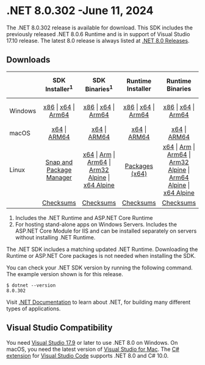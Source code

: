 # .NET 8.0.302 -June 11, 2024

The .NET 8.0.302 release is available for download. This SDK includes the previously released .NET 8.0.6 Runtime and is in support of Visual Studio 17.10 release. The latest 8.0 release is always listed at [.NET 8.0 Releases](../README.md).

## Downloads

|           | SDK Installer<sup>1</sup>                        | SDK Binaries<sup>1</sup>                 | Runtime Installer                                        | Runtime Binaries                                 | ASP.NET Core Runtime           |Windows Desktop Runtime          |
| --------- | :------------------------------------------:     | :----------------------:                 | :---------------------------:                            | :-------------------------:                      | :-----------------:            | :-----------------:            |
| Windows   | [x86][dotnet-sdk-win-x86.exe] \| [x64][dotnet-sdk-win-x64.exe] \| [Arm64][dotnet-sdk-win-arm64.exe] | [x86][dotnet-sdk-win-x86.zip] \| [x64][dotnet-sdk-win-x64.zip] \|  [Arm64][dotnet-sdk-win-arm64.zip] | [x86][dotnet-runtime-win-x86.exe] \| [x64][dotnet-runtime-win-x64.exe] \| [Arm64][dotnet-runtime-win-arm64.exe] | [x86][dotnet-runtime-win-x86.zip] \| [x64][dotnet-runtime-win-x64.zip] \| [Arm64][dotnet-runtime-win-arm64.zip] | [x86][aspnetcore-runtime-win-x86.exe] \| [x64][aspnetcore-runtime-win-x64.exe] \|<br/> [Hosting Bundle][dotnet-hosting-win.exe]<sup>2</sup> | [x86][windowsdesktop-runtime-win-x86.exe] \| [x64][windowsdesktop-runtime-win-x64.exe] \| [Arm64][windowsdesktop-runtime-win-arm64.exe] |
| macOS     | [x64][dotnet-sdk-osx-x64.pkg] \| [ARM64][dotnet-sdk-osx-arm64.pkg] | [x64][dotnet-sdk-osx-x64.tar.gz] \| [ARM64][dotnet-sdk-osx-arm64.tar.gz]  | [x64][dotnet-runtime-osx-x64.pkg] \| [ARM64][dotnet-runtime-osx-arm64.pkg] | [x64][dotnet-runtime-osx-x64.tar.gz] \| [ARM64][dotnet-runtime-osx-arm64.tar.gz]| [x64][aspnetcore-runtime-osx-x64.tar.gz] \| [ARM64][aspnetcore-runtime-osx-arm64.tar.gz] | - |<sup>1</sup>
| Linux     |  [Snap and Package Manager](../install-linux.md)  | [x64][dotnet-sdk-linux-x64.tar.gz] \| [Arm][dotnet-sdk-linux-arm.tar.gz]  \| [Arm64][dotnet-sdk-linux-arm64.tar.gz] \| [Arm32 Alpine][dotnet-sdk-linux-musl-arm.tar.gz]  \| [x64 Alpine][dotnet-sdk-linux-musl-x64.tar.gz] | [Packages (x64)][linux-packages] | [x64][dotnet-runtime-linux-x64.tar.gz] \| [Arm][dotnet-runtime-linux-arm.tar.gz] \| [Arm64][dotnet-runtime-linux-arm64.tar.gz] \| [Arm32 Alpine][dotnet-runtime-linux-musl-arm.tar.gz] \| [Arm64 Alpine][dotnet-runtime-linux-musl-arm64.tar.gz] \| [x64 Alpine][dotnet-runtime-linux-musl-x64.tar.gz]  | [x64][aspnetcore-runtime-linux-x64.tar.gz]<sup>1</sup>  \| [Arm][aspnetcore-runtime-linux-arm.tar.gz]<sup>1</sup> \| [Arm64][aspnetcore-runtime-linux-arm64.tar.gz]<sup>1</sup> \| [x64 Alpine][aspnetcore-runtime-linux-musl-x64.tar.gz] | - | <sup>1</sup> |
|  | [Checksums][checksums-sdk]                             | [Checksums][checksums-sdk]                                      | [Checksums][checksums-runtime]                             | [Checksums][checksums-runtime]  | [Checksums][checksums-runtime]  | [Checksums][checksums-runtime]

1. Includes the .NET Runtime and ASP.NET Core Runtime
2. For hosting stand-alone apps on Windows Servers. Includes the ASP.NET Core Module for IIS and can be installed separately on servers without installing .NET Runtime.

The .NET SDK includes a matching updated .NET Runtime. Downloading the Runtime or ASP.NET Core packages is not needed when installing the SDK.

You can check your .NET SDK version by running the following command. The example version shown is for this release.

```console
$ dotnet --version
8.0.302
```
Visit [.NET Documentation](https://learn.microsoft.com/dotnet/) to learn about .NET, for building many different types of applications.

## Visual Studio Compatibility

You need [Visual Studio 17.9](https://visualstudio.microsoft.com) or later to use .NET 8.0 on Windows. On macOS, you need the latest version of [Visual Studio for Mac](https://visualstudio.microsoft.com/vs/mac/). The [C# extension](https://code.visualstudio.com/docs/languages/dotnet) for [Visual Studio Code](https://code.visualstudio.com/) supports .NET 8.0 and C# 10.0.

[blob-runtime]: https://dotnetcli.blob.core.windows.net/dotnet/Runtime/
[blob-sdk]: https://dotnetcli.blob.core.windows.net/dotnet/Sdk/
[release-notes]: 8.0.302.md

[checksums-runtime]: https://dotnetcli.blob.core.windows.net/dotnet/checksums/8.0.6-sha.txt
[checksums-sdk]: https://dotnetcli.blob.core.windows.net/dotnet/checksums/8.0.6-sha.txt

[linux-install]: https://learn.microsoft.com/dotnet/core/install/linux
[dotnet-blog]:  https://devblogs.microsoft.com/dotnet/march-2024-updates/
[aspnet-blog]: https://devblogs.microsoft.com/dotnet/announcing-asp-net-core-in-net-8/
[maui-blog]: https://devblogs.microsoft.com/dotnet/update-on-dotnet-maui/

[linux-packages]: ../install-linux.md


[//]: # ( Runtime 8.0.6)
[dotnet-runtime-linux-arm.tar.gz]: https://download.visualstudio.microsoft.com/download/pr/eda981d2-9e7c-4764-b0f1-e677dc0d89fe/be9ad5e056212ca31ea1ef7a5dd2d9ba/dotnet-runtime-8.0.6-linux-arm.tar.gz
[dotnet-runtime-linux-arm64.tar.gz]: https://download.visualstudio.microsoft.com/download/pr/0039e2c5-d78d-45fb-94c0-e258ff0335fe/c3bff45767f679bbab149398e9ee2c6b/dotnet-runtime-8.0.6-linux-arm64.tar.gz
[dotnet-runtime-linux-musl-arm.tar.gz]: https://download.visualstudio.microsoft.com/download/pr/2e0537ca-4530-42fb-a2b1-6e0ffd34859d/aa6158265cbc0fd4554d991a9156121e/dotnet-runtime-8.0.6-linux-musl-arm.tar.gz
[dotnet-runtime-linux-musl-arm64.tar.gz]: https://download.visualstudio.microsoft.com/download/pr/64add4b1-bd51-4710-a2e7-249138091327/72c5112bc9904b36b4d4294a381e8a01/dotnet-runtime-8.0.6-linux-musl-arm64.tar.gz
[dotnet-runtime-linux-musl-x64.tar.gz]: https://download.visualstudio.microsoft.com/download/pr/1f540ce8-5cf0-4429-907b-46fc4a01978e/6f30eb80be6c69043e96b18936894d61/dotnet-runtime-8.0.6-linux-musl-x64.tar.gz
[dotnet-runtime-linux-x64.tar.gz]: https://download.visualstudio.microsoft.com/download/pr/021c3de8-14d5-493f-92dc-2c8f8be76961/6ee3407acebf74631bfc01f14301afa6/dotnet-runtime-8.0.6-linux-x64.tar.gz
[dotnet-runtime-osx-arm64.pkg]: https://download.visualstudio.microsoft.com/download/pr/ea249dde-337d-417d-a615-1f2e0a29b1fc/ef9f8aab388fc5f9ef11a188c4da92fd/dotnet-runtime-8.0.6-osx-arm64.pkg
[dotnet-runtime-osx-arm64.tar.gz]: https://download.visualstudio.microsoft.com/download/pr/6f090da0-5f55-44f1-ac17-9bd001b33d66/eae314b23ab350b375e794e136a2ca9e/dotnet-runtime-8.0.6-osx-arm64.tar.gz
[dotnet-runtime-osx-x64.pkg]: https://download.visualstudio.microsoft.com/download/pr/9d3fae98-a6af-4ce8-868a-db721c5825a1/e70f1e87a433ab1fbf6b94eb5d0c162d/dotnet-runtime-8.0.6-osx-x64.pkg
[dotnet-runtime-osx-x64.tar.gz]: https://download.visualstudio.microsoft.com/download/pr/20271d05-67e0-4356-87a9-0ce5102b5007/b7c91c6470e1c2ffbb493a35dd6883c0/dotnet-runtime-8.0.6-osx-x64.tar.gz
[dotnet-runtime-win-arm64.exe]: https://download.visualstudio.microsoft.com/download/pr/c3add2bc-3173-4266-a1de-f68779aaf1d9/7bef323356317da51eb19674fed9a9a8/dotnet-runtime-8.0.6-win-arm64.exe
[dotnet-runtime-win-arm64.zip]: https://download.visualstudio.microsoft.com/download/pr/a4176606-dd6e-4419-9080-01c8c125fd45/162bceb73747f014725c6151c0d1c536/dotnet-runtime-8.0.6-win-arm64.zip
[dotnet-runtime-win-x64.exe]: https://download.visualstudio.microsoft.com/download/pr/e4d4b66c-0581-41a1-b7ee-f23ccc79e4ec/1b56841378536d2795faaa214b2872e7/dotnet-runtime-8.0.6-win-x64.exe
[dotnet-runtime-win-x64.zip]: https://download.visualstudio.microsoft.com/download/pr/3c5bbae6-d848-46b0-bb65-c4f7a7ad4b2a/afba8a75f7e7f4f304362de0f1d4b3ea/dotnet-runtime-8.0.6-win-x64.zip
[dotnet-runtime-win-x86.exe]: https://download.visualstudio.microsoft.com/download/pr/5e43df68-58d8-4b50-b334-4ebd6cd017ea/4043450c7ccb64a6ce80780cc0659841/dotnet-runtime-8.0.6-win-x86.exe
[dotnet-runtime-win-x86.zip]: https://download.visualstudio.microsoft.com/download/pr/53f7cef2-50bf-419d-bf36-69f2989729b6/31261cddb6f9517e76cc4ee71d67be8b/dotnet-runtime-8.0.6-win-x86.zip

[//]: # ( WindowsDesktop 8.0.6)
[windowsdesktop-runtime-win-arm64.exe]: https://download.visualstudio.microsoft.com/download/pr/3bee8b48-dd89-48c4-bb3c-1d786600a924/7a811fe983a4c5a61d79192e37c38e13/windowsdesktop-runtime-8.0.6-win-arm64.exe
[windowsdesktop-runtime-win-arm64.zip]: https://download.visualstudio.microsoft.com/download/pr/1d50d496-fb15-4bf6-957a-c340c0a9a81e/cb7ec8cb099ee10bad57254f1736e4f0/windowsdesktop-runtime-8.0.6-win-arm64.zip
[windowsdesktop-runtime-win-x64.exe]: https://download.visualstudio.microsoft.com/download/pr/76e5dbb2-6ae3-4629-9a84-527f8feb709c/09002599b32d5d01dc3aa5dcdffcc984/windowsdesktop-runtime-8.0.6-win-x64.exe
[windowsdesktop-runtime-win-x64.zip]: https://download.visualstudio.microsoft.com/download/pr/c33ca75f-f47c-4eb2-9b35-0d3a0d39d986/40080ba5834b05fc4ff059f7a60e7033/windowsdesktop-runtime-8.0.6-win-x64.zip
[windowsdesktop-runtime-win-x86.exe]: https://download.visualstudio.microsoft.com/download/pr/fb4a2e70-0c24-42f8-a549-4ea2b6e16831/e7bf08360f9c96ad3a90b0eb2edf96c0/windowsdesktop-runtime-8.0.6-win-x86.exe
[windowsdesktop-runtime-win-x86.zip]: https://download.visualstudio.microsoft.com/download/pr/bc38d8f3-ed1a-46ec-8f8f-19544085fc7f/0c2070145654146d4ca8f9e9f9a4601d/windowsdesktop-runtime-8.0.6-win-x86.zip

[//]: # ( ASP 8.0.6)
[aspnetcore-runtime-linux-arm.tar.gz]: https://download.visualstudio.microsoft.com/download/pr/c27a9707-8627-43d3-837e-fa144bab2984/40f243e656752b87ff033e568d49b510/aspnetcore-runtime-8.0.6-linux-arm.tar.gz
[aspnetcore-runtime-linux-arm64.tar.gz]: https://download.visualstudio.microsoft.com/download/pr/ccdcbb70-a5e9-4753-b6e3-4461ce56a69d/240803fc1ffba38ab3603778c03e9b87/aspnetcore-runtime-8.0.6-linux-arm64.tar.gz
[aspnetcore-runtime-linux-musl-arm.tar.gz]: https://download.visualstudio.microsoft.com/download/pr/6f8fc863-9b60-4106-843c-8805927cb87e/21589785dd727d63ff6c8c68decb6922/aspnetcore-runtime-8.0.6-linux-musl-arm.tar.gz
[aspnetcore-runtime-linux-musl-arm64.tar.gz]: https://download.visualstudio.microsoft.com/download/pr/bf5ae5c9-6d2d-44ee-8734-219607b6cb6c/72613294eba7b9bb11bf436da149dab3/aspnetcore-runtime-8.0.6-linux-musl-arm64.tar.gz
[aspnetcore-runtime-linux-musl-x64.tar.gz]: https://download.visualstudio.microsoft.com/download/pr/66ecdc3e-be71-4e85-9d55-95c3fee1066e/5e77a37d5ff492217e703ee391b39635/aspnetcore-runtime-8.0.6-linux-musl-x64.tar.gz
[aspnetcore-runtime-linux-x64.tar.gz]: https://download.visualstudio.microsoft.com/download/pr/ce31d92b-b514-4f9c-843b-29c466871369/b332eba5641cbc6eed1e3a98480972d2/aspnetcore-runtime-8.0.6-linux-x64.tar.gz
[aspnetcore-runtime-osx-arm64.tar.gz]: https://download.visualstudio.microsoft.com/download/pr/b90758d2-834d-4fe7-b97f-e8294b68d07c/71d63df9474999f831811dd6989d9ba7/aspnetcore-runtime-8.0.6-osx-arm64.tar.gz
[aspnetcore-runtime-osx-x64.tar.gz]: https://download.visualstudio.microsoft.com/download/pr/ccd03400-c514-4956-9e9d-ad1bd67d1338/436b9590788dd3df98e73d4c5379c711/aspnetcore-runtime-8.0.6-osx-x64.tar.gz
[aspnetcore-runtime-win-arm64.exe]: https://download.visualstudio.microsoft.com/download/pr/ee1b10d3-aca1-4ae0-b74a-97bd30fa6d2d/87e7a62e9f5438342b66e673d422cd57/aspnetcore-runtime-8.0.6-win-arm64.exe
[aspnetcore-runtime-win-arm64.zip]: https://download.visualstudio.microsoft.com/download/pr/879b35cf-65fe-4072-9bc9-2aff035ed1e1/ecf45be70b47c7e53917237fad886bda/aspnetcore-runtime-8.0.6-win-arm64.zip
[aspnetcore-runtime-win-x64.exe]: https://download.visualstudio.microsoft.com/download/pr/38b32fc8-8070-4f14-bd52-65505fddc5ff/50e6cf3b7505eee02c3b3db8ea46ffe3/aspnetcore-runtime-8.0.6-win-x64.exe
[aspnetcore-runtime-win-x64.zip]: https://download.visualstudio.microsoft.com/download/pr/520cd61e-9682-4051-8d92-865ab45f76ec/98078349ce015c3252baa8e8a8c65132/aspnetcore-runtime-8.0.6-win-x64.zip
[aspnetcore-runtime-win-x86.exe]: https://download.visualstudio.microsoft.com/download/pr/88a7d3f3-615e-4771-8709-1e16873645b3/a36f311385df553e54201137f53d041e/aspnetcore-runtime-8.0.6-win-x86.exe
[aspnetcore-runtime-win-x86.zip]: https://download.visualstudio.microsoft.com/download/pr/efe7c4fa-23d7-45b4-843e-ac8a466f18b9/178f4917f6b29edc149ebf404018b14d/aspnetcore-runtime-8.0.6-win-x86.zip
[aspnetcore-runtime-composite-linux-arm.tar.gz]: https://download.visualstudio.microsoft.com/download/pr/23223793-f03f-4b30-a0f7-07fcdb687be8/01a4fb13a8360fcc208e172f8aa197d1/aspnetcore-runtime-composite-8.0.6-linux-arm.tar.gz
[aspnetcore-runtime-composite-linux-arm64.tar.gz]: https://download.visualstudio.microsoft.com/download/pr/933fe1c2-c361-4893-b187-06122ee95e52/20e0d984ff8be88ccdb6587c29fc8c3b/aspnetcore-runtime-composite-8.0.6-linux-arm64.tar.gz
[aspnetcore-runtime-composite-linux-musl-arm.tar.gz]: https://download.visualstudio.microsoft.com/download/pr/6cee00e7-81ab-40d9-bfe8-c54d9aee20a5/3f7980778d3bdb550d9fe1f301c5016b/aspnetcore-runtime-composite-8.0.6-linux-musl-arm.tar.gz
[aspnetcore-runtime-composite-linux-musl-arm64.tar.gz]: https://download.visualstudio.microsoft.com/download/pr/7d2289a3-6d52-4b79-8577-245dcaf61e54/3531b11b9a71e0fea86683226d2f3eef/aspnetcore-runtime-composite-8.0.6-linux-musl-arm64.tar.gz
[aspnetcore-runtime-composite-linux-musl-x64.tar.gz]: https://download.visualstudio.microsoft.com/download/pr/1fe40625-1390-487a-a739-b78505215e95/a5e64f42110cfa77153011677703b1fa/aspnetcore-runtime-composite-8.0.6-linux-musl-x64.tar.gz
[aspnetcore-runtime-composite-linux-x64.tar.gz]: https://download.visualstudio.microsoft.com/download/pr/23defc47-8cd4-4ada-901b-9bb942e3cde9/9c386c008a3dccc23c70de3dbbbbb1a2/aspnetcore-runtime-composite-8.0.6-linux-x64.tar.gz
[dotnet-hosting-win.exe]: https://download.visualstudio.microsoft.com/download/pr/751d3fcd-72db-4da2-b8d0-709c19442225/33cc492bde704bfd6d70a2b9109005a0/dotnet-hosting-8.0.6-win.exe


[//]: # ( SDK 8.0.302)
[dotnet-sdk-linux-arm.tar.gz]: https://download.visualstudio.microsoft.com/download/pr/6a909983-cf0f-4b23-823d-8db56fdb344f/6455cb1f9a9a0eebc8fa541d08d7717c/dotnet-sdk-8.0.302-linux-arm.tar.gz
[dotnet-sdk-linux-arm64.tar.gz]: https://download.visualstudio.microsoft.com/download/pr/ccc923ed-10de-4131-9c65-2a73f51185cb/3c04869af60dc562d81a673b2fb95515/dotnet-sdk-8.0.302-linux-arm64.tar.gz
[dotnet-sdk-linux-musl-arm.tar.gz]: https://download.visualstudio.microsoft.com/download/pr/589452aa-fd0e-4b6a-92a1-634ec7453f70/f5e605008dc538ffbe3f650b562e6dec/dotnet-sdk-8.0.302-linux-musl-arm.tar.gz
[dotnet-sdk-linux-musl-arm64.tar.gz]: https://download.visualstudio.microsoft.com/download/pr/e1b95b3b-5c79-45bb-b2f3-72c7cdccefac/be97cd1f75a28f4f287d2fb620765bea/dotnet-sdk-8.0.302-linux-musl-arm64.tar.gz
[dotnet-sdk-linux-musl-x64.tar.gz]: https://download.visualstudio.microsoft.com/download/pr/409fd86e-c7f2-49b8-8df7-a7ccf588bac5/db5f8d02d688503e63a72938640648ef/dotnet-sdk-8.0.302-linux-musl-x64.tar.gz
[dotnet-sdk-linux-x64.tar.gz]: https://download.visualstudio.microsoft.com/download/pr/dd6ee0c0-6287-4fca-85d0-1023fc52444b/874148c23613c594fc8f711fc0330298/dotnet-sdk-8.0.302-linux-x64.tar.gz
[dotnet-sdk-osx-arm64.pkg]: https://download.visualstudio.microsoft.com/download/pr/348456db-b1d0-49ce-930d-4e905ed17efd/a39c5b23c669ed9b270e0169eea2b83b/dotnet-sdk-8.0.302-osx-arm64.pkg
[dotnet-sdk-osx-arm64.tar.gz]: https://download.visualstudio.microsoft.com/download/pr/9d5ec61f-58b3-412f-a4b7-be8c295b4877/fcd77a3d07f2c2054b86154634402527/dotnet-sdk-8.0.302-osx-arm64.tar.gz
[dotnet-sdk-osx-x64.pkg]: https://download.visualstudio.microsoft.com/download/pr/5b488f80-2155-4b14-9865-50f328574283/e9126ea28af0375173a18e1d8a6a3086/dotnet-sdk-8.0.302-osx-x64.pkg
[dotnet-sdk-osx-x64.tar.gz]: https://download.visualstudio.microsoft.com/download/pr/8893b99f-aca2-4f93-af7b-cf6017cf5f7b/e45804f1d91b9b01ebd5b15a29e9c088/dotnet-sdk-8.0.302-osx-x64.tar.gz
[dotnet-sdk-win-arm64.exe]: https://download.visualstudio.microsoft.com/download/pr/a98d10f0-ae96-4d7f-be23-613fe9fc22cc/cd29f30a839a98d39d3df639a810f658/dotnet-sdk-8.0.302-win-arm64.exe
[dotnet-sdk-win-arm64.zip]: https://download.visualstudio.microsoft.com/download/pr/9aa1d0b5-3aa2-4d9b-bd61-3e86803691da/33187a91d8fedd213404569b153758c4/dotnet-sdk-8.0.302-win-arm64.zip
[dotnet-sdk-win-x64.exe]: https://download.visualstudio.microsoft.com/download/pr/b6f19ef3-52ca-40b1-b78b-0712d3c8bf4d/426bd0d376479d551ce4d5ac0ecf63a5/dotnet-sdk-8.0.302-win-x64.exe
[dotnet-sdk-win-x64.zip]: https://download.visualstudio.microsoft.com/download/pr/5af098e1-e433-4fda-84af-3f54fd27c108/6bd1c6e48e64e64871957289023ca590/dotnet-sdk-8.0.302-win-x64.zip
[dotnet-sdk-win-x86.exe]: https://download.visualstudio.microsoft.com/download/pr/7233e273-599d-4484-894e-75a66bad721c/30f52fb3ca0e2067173538f759bd6090/dotnet-sdk-8.0.302-win-x86.exe
[dotnet-sdk-win-x86.zip]: https://download.visualstudio.microsoft.com/download/pr/2c6870d0-310c-425d-b023-5244793c1e35/2f9d8c6e3a1b570c16fbb879b6cd6ec7/dotnet-sdk-8.0.302-win-x86.zip


